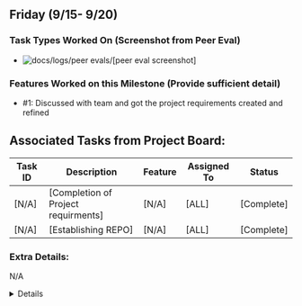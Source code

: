 
## Friday (9/15- 9/20)

### Task Types Worked On (Screenshot from Peer Eval)

- ![docs/logs/peer evals/[peer eval screenshot]](path/to/peereval.png)

### Features Worked on this Milestone (Provide sufficient detail)
  * #1: Discussed with team and got the project requirements created and refined


## Associated Tasks from Project Board:

| Task ID | Description        | Feature   | Assigned To | Status   |
| ------- | ------------------ | --------- | ----------- | -------- |
| [N/A]   | [Completion of Project requirments] | [N/A] | [ALL]  | [Complete] |
| [N/A]   | [Establishing REPO]| [N/A]     | [ALL]       | [Complete]|



### Extra Details:

N/A
<details>
